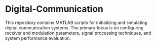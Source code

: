 # Digital-Communication
This repository contains MATLAB scripts for initializing and simulating digital communication systems. The primary focus is on configuring receiver and modulation parameters, signal processing techniques, and system performance evaluation.

